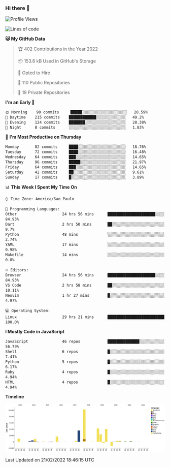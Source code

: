 ### Hi there 👋

<!--START_SECTION:waka-->
![Profile Views](http://img.shields.io/badge/Profile%20Views-8-blue)

![Lines of code](https://img.shields.io/badge/From%20Hello%20World%20I%27ve%20Written-292%20Thousand%20lines%20of%20code-blue)

**🐱 My GitHub Data** 

> 🏆 402 Contributions in the Year 2022
 > 
> 📦 153.6 kB Used in GitHub's Storage 
 > 
> 💼 Opted to Hire
 > 
> 📜 110 Public Repositories 
 > 
> 🔑 19 Private Repositories  
 > 
**I'm an Early 🐤** 

```text
🌞 Morning    90 commits     █████░░░░░░░░░░░░░░░░░░░░   20.59% 
🌆 Daytime    215 commits    ████████████░░░░░░░░░░░░░   49.2% 
🌃 Evening    124 commits    ███████░░░░░░░░░░░░░░░░░░   28.38% 
🌙 Night      8 commits      ░░░░░░░░░░░░░░░░░░░░░░░░░   1.83%

```
📅 **I'm Most Productive on Thursday** 

```text
Monday       82 commits     ████░░░░░░░░░░░░░░░░░░░░░   18.76% 
Tuesday      72 commits     ████░░░░░░░░░░░░░░░░░░░░░   16.48% 
Wednesday    64 commits     ███░░░░░░░░░░░░░░░░░░░░░░   14.65% 
Thursday     96 commits     █████░░░░░░░░░░░░░░░░░░░░   21.97% 
Friday       64 commits     ███░░░░░░░░░░░░░░░░░░░░░░   14.65% 
Saturday     42 commits     ██░░░░░░░░░░░░░░░░░░░░░░░   9.61% 
Sunday       17 commits     █░░░░░░░░░░░░░░░░░░░░░░░░   3.89%

```


📊 **This Week I Spent My Time On** 

```text
⌚︎ Time Zone: America/Sao_Paulo

💬 Programming Languages: 
Other                    24 hrs 56 mins      █████████████████████░░░░   84.93% 
Dart                     2 hrs 50 mins       ██░░░░░░░░░░░░░░░░░░░░░░░   9.7% 
Python                   48 mins             ░░░░░░░░░░░░░░░░░░░░░░░░░   2.74% 
YAML                     17 mins             ░░░░░░░░░░░░░░░░░░░░░░░░░   0.98% 
Makefile                 14 mins             ░░░░░░░░░░░░░░░░░░░░░░░░░   0.8%

🔥 Editors: 
Browser                  24 hrs 56 mins      █████████████████████░░░░   84.93% 
VS Code                  2 hrs 58 mins       ██░░░░░░░░░░░░░░░░░░░░░░░   10.11% 
Neovim                   1 hr 27 mins        █░░░░░░░░░░░░░░░░░░░░░░░░   4.97%

💻 Operating System: 
Linux                    29 hrs 21 mins      █████████████████████████   100.0%

```

**I Mostly Code in JavaScript** 

```text
JavaScript               46 repos            ██████████████░░░░░░░░░░░   56.79% 
Shell                    6 repos             █░░░░░░░░░░░░░░░░░░░░░░░░   7.41% 
Python                   5 repos             █░░░░░░░░░░░░░░░░░░░░░░░░   6.17% 
Ruby                     4 repos             █░░░░░░░░░░░░░░░░░░░░░░░░   4.94% 
HTML                     4 repos             █░░░░░░░░░░░░░░░░░░░░░░░░   4.94%

```


**Timeline**

![Chart not found](https://raw.githubusercontent.com/jampow/jampow/master/charts/bar_graph.png) 


 Last Updated on 21/02/2022 18:46:15 UTC
<!--END_SECTION:waka-->
